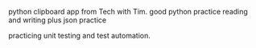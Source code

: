 python clipboard app from Tech with Tim. 
good python practice reading and writing
plus json practice

practicing unit testing and test automation.